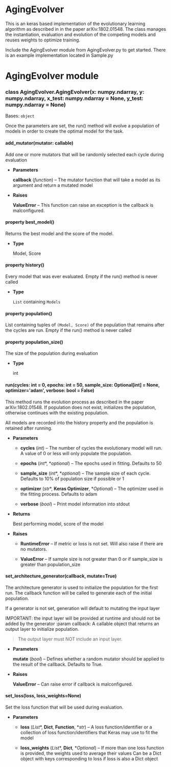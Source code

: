 # AgingEvolver

This is an keras based implementation of the evolutionary learning algorithm as described in in the paper arXiv:1802.01548.
The class manages the instantiation, evaluation and evolution of the competing models and reuses weights to optimize training.

Include the AgingEvolver module from AgingEvolver.py to get started. There is an example implementation located in Sample.py


# AgingEvolver module


### class AgingEvolver.AgingEvolver(x: numpy.ndarray, y: numpy.ndarray, x_test: numpy.ndarray = None, y_test: numpy.ndarray = None)
Bases: `object`

Once the parameters are set, the run() method will evolve a population of models in order to create the optimal model for the task.


#### add_mutator(mutator: callable)
Add one or more mutators that will be randomly selected each cycle during evaluation


* **Parameters**

    **callback** (*function*) – The mutator function that will take a model as its argument and return a mutated model



* **Raises**

    **ValueError** – This function can raise an exception is the callback is malconfigured.



#### property best_model()
Returns the best model and the score of the model.


* **Type**

    Model, Score



#### property history()
Every model that was ever evaluated.
Empty if the run() method is never called


* **Type**

    `List` containing `Models`



#### property population()
List containing tuples of `(Model, Score)` of the population that remains after the cycles are run.
Empty if the run() method is never called


#### property population_size()
The size of the population during evaluation


* **Type**

    int



#### run(cycles: int = 0, epochs: int = 50, sample_size: Optional[int] = None, optimizer='adam', verbose: bool = False)
This method runs the evolution process as described in the paper arXiv:1802.01548.
If population does not exist, initializes the population, otherwise continues with the existing population.

All models are recorded into the history property and the population is retained after running.


* **Parameters**

    
    * **cycles** (*int*) – The number of cycles the evolutionary model will run.
    A value of 0 or less will only populate the population.


    * **epochs** (*int**, **optional*) – The epochs used in fitting. Defaults to 50


    * **sample_size** (*int**, **optional*) – The sample size of each cycle.
    Defaults to 10% of population size if possible or 1


    * **optimizer** (*str**, **Keras Optimizer**, **Optional*) – The optimizer used in the fitting process. Defaults to adam


    * **verbose** (*bool*) – Print model information into stdout



* **Returns**

    Best performing model, score of the model



* **Raises**

    
    * **RuntimeError** – If metric or loss is not set. Will also raise if there are no mutators.


    * **ValueError** – If sample size is not greater than 0 or if sample_size is greater than population_size



#### set_architecture_generator(callback, mutate=True)
The architecture generator is used to initialize the population for the first run.
The callback function will be called to generate each of the initial population.

If a generator is not set, generation will default to mutating the input layer

IMPORTANT: the input layer will be provided at runtime and should not be added by the generator
:param callback: A callable object that returns an output layer to initialize population.

> The output layer must NOT include an input layer.


* **Parameters**

    **mutate** (*bool*) – Defines whether a random mutator should be applied to the result of the callback. Defaults to True.



* **Raises**

    **ValueError** – Can raise error if callback is malconfigured.



#### set_loss(loss, loss_weights=None)
Set the loss function that will be used during evaluation.


* **Parameters**

    
    * **loss** (*List**, **Dict**, **Function**, **str*) – A loss function/identifier or a collection of loss function/identifiers that Keras may use to fit the model


    * **loss_weights** (*List**, **Dict**, **Optional*) – If more than one loss function is provided, the weights used to average their values
    Can be a Dict object with keys corresponding to loss if loss is also a Dict object
